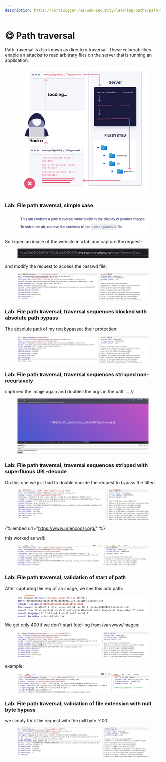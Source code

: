 ```yaml
---
description: https://portswigger.net/web-security/learning-paths/path-traversal
---
```


# 😋 Path traversal

Path traversal is also known as directory traversal. These vulnerabilities enable an attacker to read arbitrary files on the server that is running an application.

<figure><img src="../.gitbook/assets/image (807).png" alt=""><figcaption></figcaption></figure>

### Lab: File path traversal, simple case

<figure><img src="../.gitbook/assets/image (808).png" alt=""><figcaption></figcaption></figure>

So I open an image of the website in a tab and capture the request:

<figure><img src="../.gitbook/assets/image (809).png" alt=""><figcaption></figcaption></figure>

and modify the request to access the passwd file:

<figure><img src="../.gitbook/assets/image (810).png" alt=""><figcaption></figcaption></figure>

### Lab: File path traversal, traversal sequences blocked with absolute path bypass

The absolute path of my req bypassed their protection:

<figure><img src="../.gitbook/assets/image (811).png" alt=""><figcaption></figcaption></figure>

### Lab: File path traversal, traversal sequences stripped non-recursively

captured the image again and doubled the args in the path ....//

<figure><img src="../.gitbook/assets/image (28).png" alt=""><figcaption></figcaption></figure>

### Lab: File path traversal, traversal sequences stripped with superfluous URL-decode

On this one we just had to double encode the request to bypass the filter:

<figure><img src="../.gitbook/assets/image (29).png" alt=""><figcaption></figcaption></figure>

{% embed url="https://www.urlencoder.org/" %}

this worked as well:

<figure><img src="../.gitbook/assets/image (30).png" alt=""><figcaption></figcaption></figure>

### Lab: File path traversal, validation of start of path

After capturing the req of an image, we see this odd path:

<figure><img src="../.gitbook/assets/image (31).png" alt=""><figcaption></figcaption></figure>

We get only 400 if we don't start fetching from /var/www/images:

<figure><img src="../.gitbook/assets/image (32).png" alt=""><figcaption></figcaption></figure>

example:

<figure><img src="../.gitbook/assets/image (33).png" alt=""><figcaption></figcaption></figure>

### Lab: File path traversal, validation of file extension with null byte bypass

we simply trick the request with the null byte %00:

<figure><img src="../.gitbook/assets/image (34).png" alt=""><figcaption></figcaption></figure>
